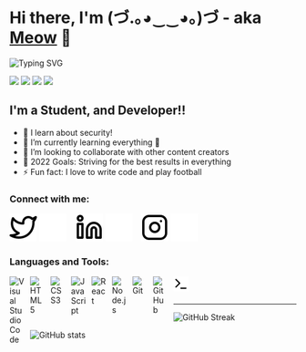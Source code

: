 # Hi there, I'm (づ.｡◕‿‿◕｡)づ - aka [Meow][facebook] 👋 
![Typing SVG](https://readme-typing-svg.herokuapp.com?font=Times+New+Roman&size=22&color=F77FD0&center=true&lines=Welcome+to+Meow+profile!+)

<a href="https://twitter.com/hdung191003"><img src="https://img.shields.io/badge/twitter-1DA1F2?style=for-the-badge&logo=twitter&logoColor=white"/></a>
<a href="https://www.linkedin.com/in/ho%C3%A0ng-d%C5%A9ng-1223b6236/"><img src="https://img.shields.io/badge/linkedin-1DA1F2?style=for-the-badge&logo=linkedin&logoColor=white"/></a>
<a href="https://fb.com/h.dung191003"><img src="https://img.shields.io/badge/Facebook-1DA1F2?style=for-the-badge&logo=facebook&logoColor=white"/></a>
<a href="https://www.instagram.com/m.dung19102003/"><img src="https://img.shields.io/badge/instagram-1DA1F2?style=for-the-badge&logo=instagram&logoColor=white"/></a>


## I'm a Student, and Developer!!

- 🔭 I learn about security!
- 🌱 I’m currently learning everything 🤣
- 👯 I’m looking to collaborate with other content creators
- 🥅 2022 Goals: Striving for the best results in everything
- ⚡ Fun fact: I love to write code and play football

### Connect with me:

[![website](./img/twitter-light.svg)](https://twitter.com/hdung191003#gh-light-mode-only)
[![website](./img/twitter-dark.svg)](https://twitter.com/hdung191003#gh-dark-mode-only)
&nbsp;&nbsp;
[![website](./img/linkedin-light.svg)](https://linkedin.com/in/hoàng-dũng-1223b6236#gh-light-mode-only)
[![website](./img/linkedin-dark.svg)](https://linkedin.com/in/hoàng-dũng-1223b6236#gh-dark-mode-only)
&nbsp;&nbsp;
[![website](./img/instagram-light.svg)](https://instagram.com/m.dung19102003#gh-light-mode-only)
[![website](./img/instagram-dark.svg)](https://instagram.com/m.dung19102003#gh-dark-mode-only)

### Languages and Tools:

<img align="left" alt="Visual Studio Code" width="26px" src="https://cdn.jsdelivr.net/gh/devicons/devicon/icons/vscode/vscode-original.svg" style="padding-right:10px;" />
<img align="left" alt="HTML5" width="26px" src="https://cdn.jsdelivr.net/gh/devicons/devicon/icons/html5/html5-original.svg" style="padding-right:10px;" />
<img align="left" alt="CSS3" width="26px" src="https://cdn.jsdelivr.net/gh/devicons/devicon/icons/css3/css3-original.svg" style="padding-right:10px;" />
<img align="left" alt="JavaScript" width="26px" src="https://cdn.jsdelivr.net/gh/devicons/devicon/icons/javascript/javascript-original.svg" style="padding-right:10px;" />
<img align="left" alt="React" width="26px" src="https://cdn.jsdelivr.net/gh/devicons/devicon/icons/react/react-original.svg" style="padding-right:10px;" />
<img align="left" alt="Node.js" width="26px" src="https://cdn.jsdelivr.net/gh/devicons/devicon/icons/nodejs/nodejs-original.svg" style="padding-right:10px;" />
<img align="left" alt="Git" width="26px" src="https://cdn.jsdelivr.net/gh/devicons/devicon/icons/git/git-original.svg" style="padding-right:10px;" />
<img align="left" alt="GitHub" width="26px" src="https://user-images.githubusercontent.com/3369400/139447912-e0f43f33-6d9f-45f8-be46-2df5bbc91289.png" style="padding-right:10px;" />
<img align="left" alt="Terminal" width="26px" src="./img/terminal-light.svg" />

<br />
<br />

---

[facebook]: https://www.facebook.com/h.dung191003
![GitHub Streak](https://github-readme-streak-stats.herokuapp.com/?user=hoangdung1910&theme=tokyonight)

![GitHub stats](https://github-readme-stats.vercel.app/api?username=hoangdung1910&show_icons=true&theme=tokyonight)

